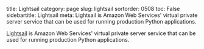 title: Lightsail
category: page
slug: lightsail
sortorder: 0508
toc: False
sidebartitle: Lightsail
meta: Lightsail is Amazon Web Services' virtual private server service that can be used for running production Python applications.


[Lightsail](https://aws.amazon.com/lightsail/) is Amazon Web Services' 
virtual private server service that can be used for running production 
Python applications.
